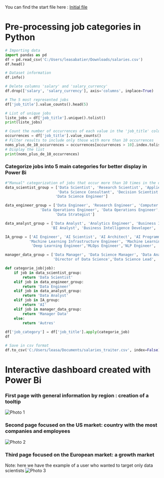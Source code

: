 You can find the start file here : [Initial file](https://github.com/lea-sabatier/portfolio/blob/main/Files/project_powerbi.csv)

# Pre-processing job categories in Python

```python
# Importing data
import pandas as pd
df = pd.read_csv('C:/Users/leasabatier/Downloads/salaries.csv')
df.head()
```
```python
# Dataset information
df.info()
```
```python
# Delete columns 'salary' and 'salary_currency'
df.drop(['salary', 'salary_currency'], axis='columns', inplace=True)
```
```python
# The 5 most represented jobs
df['job_title'].value_counts().head(5)
```
```python
# List of unique jobs
liste_jobs = df['job_title'].unique().tolist()
print(liste_jobs)
```

```python
# Count the number of occurrences of each value in the 'job_title' column
occurrences = df['job_title'].value_counts()
# Filter results to include only those with more than 10 occurrences
noms_plus_de_10_occurrences = occurrences[occurrences > 10].index.tolist()
# Display the list
print(noms_plus_de_10_occurrences)
```

### Categorize jobs into 5 main categories for better display in Power Bi

```python
#"Manual" categorization of jobs that occur more than 10 times in the dataset into 5 categories
data_scientist_group = ['Data Scientist', 'Research Scientist', 'Applied Scientist', 'Machine Learning Scientist',
                        'Data Science Consultant', 'Decision Scientist', 'Data Science', 'Applied Machine Learning Scientist',
                       'Data Science Engineer']

data_engineer_group = ['Data Engineer', 'Research Engineer', 'Computer Vision Engineer', 'ETL Developer', 
                'Data Operations Engineer', 'Data Operations Engineer', 'Data Infrastructure Engineer', 'Data Modeler', 
                       'Data Strategist']

data_analyst_group = ['Data Analyst', 'Analytics Engineer', 'Business Intelligence Engineer', 'BI Developer', 'Research Analyst',
                     'BI Analyst', 'Business Intelligence Developer', 'BI Data Analyst']

IA_group = ['AI Engineer', 'AI Scientist', 'AI Architect', 'AI Programmer','Machine Learning Engineer','ML Engineer', 
           'Machine Learning Infrastructure Engineer', 'Machine Learning Researcher','Machine Learning Software Engineer',
            'Deep Learning Engineer','MLOps Engineer','NLP Engineer', 'AI Developer']

manager_data_group = ['Data Manager', 'Data Science Manager', 'Data Analytics Manager', 'Head of Data', 
                      'Director of Data Science','Data Science Lead', 'Data Lead','Head of Data Science', 'Data Product Manager']

def categorie_job(job):
    if job in data_scientist_group:
        return 'Data Scientist'
    elif job in data_engineer_group:
        return 'Data Engineer'
    elif job in data_analyst_group:
        return 'Data Analyst'
    elif job in IA_group:
        return 'AI'
    elif job in manager_data_group:
        return 'Manager Data'
    else:
        return 'Autres'
    
df['job_category'] = df['job_title'].apply(categorie_job)   
df
```

```python
# Save in csv format
df.to_csv('C:/Users/leasa/Documents/salaries_traiter.csv', index=False)
```

# Interactive dashboard created with Power Bi
### First page with general information by region : creation of a tooltip
![Photo 1](https://github.com/lea-sabatier/portfolio/blob/main/Files/PowerBI_1.png)

### Second page focused on the US market: country with the most companies and employees
![Photo 2](https://github.com/lea-sabatier/portfolio/blob/main/Files/PowerBI_2.png)

### Third page focused on the European market: a growth market
Note: here we have the example of a user who wanted to target only data scientists 
![Photo 3](https://github.com/lea-sabatier/portfolio/blob/main/Files/PowerBI_3.png)
